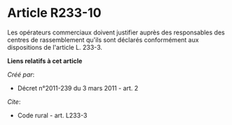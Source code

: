 # Article R233-10

Les opérateurs commerciaux doivent justifier auprès des responsables des centres de rassemblement qu'ils sont déclarés
conformément aux dispositions de l'article L. 233-3.

**Liens relatifs à cet article**

_Créé par_:

  - Décret n°2011-239 du 3 mars 2011 - art. 2

_Cite_:

  - Code rural - art. L233-3
